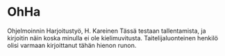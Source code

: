 ﻿OhHa
====

Ohjelmoinnin Harjoitustyö, H. Kareinen
Tässä testaan tallentamista, ja kirjoitin näin koska minulla ei ole kielimuvitusta. Taitelijaluonteinen henkilö olisi varmaan kirjoittanut tähän hienon runon.